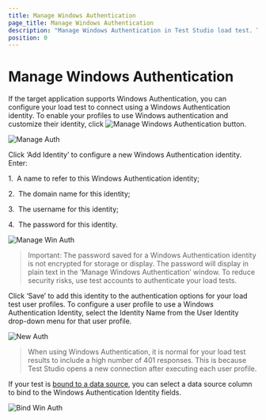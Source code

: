 ```yaml
---
title: Manage Windows Authentication
page_title: Manage Windows Authentication
description: "Manage Windows Authentication in Test Studio load test. The tested application supports Windows Authentication - can use that in Test Studio load test"
position: 0
---
```

# Manage Windows Authentication

If the target application supports Windows Authentication, you can configure your load test to connect using a Windows Authentication identity. To enable your profiles to use Windows authentication and customize their identity, click ![Manage Windows Authentication button][1].

![Manage Auth][2]

Click ‘Add Identity’ to configure a new Windows Authentication identity. Enter:

1.&nbsp; A name to refer to this Windows Authentication identity;

2.&nbsp; The domain name for this identity;

3.&nbsp; The username for this identity;

4.&nbsp; The password for this identity.

![Manage Win Auth][3]

> Important: The password saved for a Windows Authentication identity is not encrypted for storage or display. The password will display in plain text in the ‘Manage Windows Authentication’ window. To reduce security risks, use test accounts to authenticate your load tests.

Click ‘Save’ to add this identity to the authentication options for your load test user profiles.
To configure a user profile to use a Windows Authentication Identity, select the Identity Name from the User Identity drop-down menu for that user profile.

![New Auth][4]

>  When using Windows Authentication, it is normal for your load test results to include a high number of 401 responses. This is because Test Studio opens a new connection after executing each user profile.

If your test is <a href="/features/data-driven-testing/bind-test-data-source" target="_blank">bound to a data source</a>, you can select a data source column to bind to the Windows Authentication Identity fields.

![Bind Win Auth][5]

[1]: /img/features/testing-types/load-testing/manage-windows-auth/fig1.png
[2]: /img/features/testing-types/load-testing/manage-windows-auth/fig2.png
[3]: /img/features/testing-types/load-testing/manage-windows-auth/fig3.png
[4]: /img/features/testing-types/load-testing/manage-windows-auth/fig4.png
[5]: /img/features/testing-types/load-testing/manage-windows-auth/fig5.png
